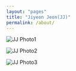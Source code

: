 ```yaml
---
layout: "pages"
title: "Jiyeon Jeon(JJ)"
permalink: /about/
---
```


<img src="https://jazzydusmusic.github.io/assets/images/JJFoto1.jpeg" alt="JJ Photo1"
	title="Photo of JJ" style="min-width: 150px" />

<img src="https://jazzydusmusic.github.io/assets/images/JJFoto2.jpeg" alt="JJ Photo2"
	title="Photo of JJ" style="min-width: 150px" />

<img src="https://jazzydusmusic.github.io/assets/images/JJFoto3.jpeg" alt="JJ Photo3"
	title="Photo of JJ" style="min-width: 150px" />







